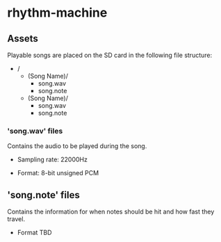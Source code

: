 # rhythm-machine

## Assets

Playable songs are placed on the SD card in the following file structure:

- /
  - (Song Name)/
    - song.wav
    - song.note
  - (Song Name)/
    - song.wav
    - song.note

### 'song.wav' files

Contains the audio to be played during the song.

- Sampling rate: 22000Hz

- Format: 8-bit unsigned PCM

## 'song.note' files

Contains the information for when notes should be hit and how fast they travel.

- Format TBD
